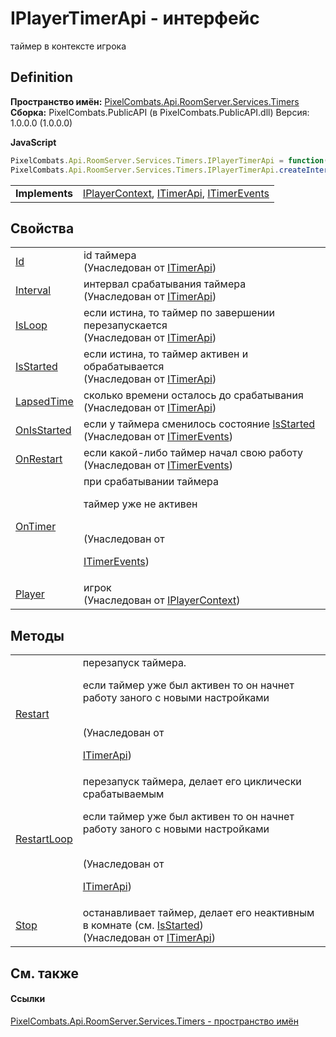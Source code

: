 # IPlayerTimerApi - интерфейс


таймер в контексте игрока



## Definition
**Пространство имён:** <a href="371274c7-7cea-bcb1-e32d-9fb1e088bb07">PixelCombats.Api.RoomServer.Services.Timers</a>  
**Сборка:** PixelCombats.PublicAPI (в PixelCombats.PublicAPI.dll) Версия: 1.0.0.0 (1.0.0.0)

**JavaScript**
``` JavaScript
PixelCombats.Api.RoomServer.Services.Timers.IPlayerTimerApi = function();
PixelCombats.Api.RoomServer.Services.Timers.IPlayerTimerApi.createInterface('PixelCombats.Api.RoomServer.Services.Timers.IPlayerTimerApi');
```

<table><tr><td><strong>Implements</strong></td><td><a href="a8c6f3fa-ac3b-6342-34e8-bdd1baed6b28">IPlayerContext</a>, <a href="04f31ee0-1099-1958-764e-858007901ce7">ITimerApi</a>, <a href="1635cb9f-5c42-8ecc-f923-1a1fe365b666">ITimerEvents</a></td></tr>
</table>



## Свойства
<table>
<tr>
<td><a href="80096bbb-da46-6f86-9be7-22a599b2b2df">Id</a></td>
<td>id таймера<br />(Унаследован от <a href="04f31ee0-1099-1958-764e-858007901ce7">ITimerApi</a>)</td></tr>
<tr>
<td><a href="e9f85162-39de-7530-2282-e3a10a5ebb6d">Interval</a></td>
<td>интервал срабатывания таймера<br />(Унаследован от <a href="04f31ee0-1099-1958-764e-858007901ce7">ITimerApi</a>)</td></tr>
<tr>
<td><a href="6a51accd-4b2b-5ddc-ee29-3b32b878de07">IsLoop</a></td>
<td>если истина, то таймер по завершении перезапускается<br />(Унаследован от <a href="04f31ee0-1099-1958-764e-858007901ce7">ITimerApi</a>)</td></tr>
<tr>
<td><a href="0083c643-d2ac-f07c-66d2-1fb6a6df7945">IsStarted</a></td>
<td>если истина, то таймер активен и обрабатывается<br />(Унаследован от <a href="04f31ee0-1099-1958-764e-858007901ce7">ITimerApi</a>)</td></tr>
<tr>
<td><a href="f790b283-66d6-ba17-1c6f-d9ae87694c87">LapsedTime</a></td>
<td>сколько времени осталось до срабатывания<br />(Унаследован от <a href="04f31ee0-1099-1958-764e-858007901ce7">ITimerApi</a>)</td></tr>
<tr>
<td><a href="7e785dfc-309f-e70a-c764-f3d7330bde56">OnIsStarted</a></td>
<td>если у таймера сменилось состояние <a href="0083c643-d2ac-f07c-66d2-1fb6a6df7945">IsStarted</a><br />(Унаследован от <a href="1635cb9f-5c42-8ecc-f923-1a1fe365b666">ITimerEvents</a>)</td></tr>
<tr>
<td><a href="d0ce8063-ba7e-dc3d-df13-1875ab4b0a3c">OnRestart</a></td>
<td>если какой-либо таймер начал свою работу<br />(Унаследован от <a href="1635cb9f-5c42-8ecc-f923-1a1fe365b666">ITimerEvents</a>)</td></tr>
<tr>
<td><a href="1bc8678d-fb27-b0ff-9086-d8a483df3744">OnTimer</a></td>
<td>при срабатывании таймера <p>таймер уже не активен</p><br />(Унаследован от <a href="1635cb9f-5c42-8ecc-f923-1a1fe365b666">

ITimerEvents</a>)</td></tr>
<tr>
<td><a href="6abdfe86-6da1-4e24-75f1-1be16ffbb7c6">Player</a></td>
<td>игрок<br />(Унаследован от <a href="a8c6f3fa-ac3b-6342-34e8-bdd1baed6b28">IPlayerContext</a>)</td></tr>
</table>

## Методы
<table>
<tr>
<td><a href="175f0876-3013-af03-6ed6-5fae98a8143e">Restart</a></td>
<td>перезапуск таймера. <p>если таймер уже был активен то он начнет работу заного с новыми настройками</p><br />(Унаследован от <a href="04f31ee0-1099-1958-764e-858007901ce7">

ITimerApi</a>)</td></tr>
<tr>
<td><a href="1fb76621-07e9-9653-ddfd-a2e270393fb8">RestartLoop</a></td>
<td>перезапуск таймера, делает его циклически срабатываемым <p>если таймер уже был активен то он начнет работу заного с новыми настройками</p><br />(Унаследован от <a href="04f31ee0-1099-1958-764e-858007901ce7">

ITimerApi</a>)</td></tr>
<tr>
<td><a href="ad579ad6-b500-7311-a04d-7f278540f17c">Stop</a></td>
<td>останавливает таймер, делает его неактивным в комнате (см. <a href="0083c643-d2ac-f07c-66d2-1fb6a6df7945">IsStarted</a>)<br />(Унаследован от <a href="04f31ee0-1099-1958-764e-858007901ce7">ITimerApi</a>)</td></tr>
</table>

## См. также


#### Ссылки
<a href="371274c7-7cea-bcb1-e32d-9fb1e088bb07">PixelCombats.Api.RoomServer.Services.Timers - пространство имён</a>  
